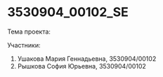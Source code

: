 # 3530904_00102_SE

Тема проекта:

Участники:
1. Ушакова Мария Геннадьевна, 3530904/00102
2. Рышкова София Юрьевна, 3530904/00102
